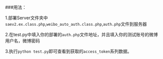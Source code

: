 ###用法：

1.部署Server文件夹中 `saev2.ex.class.php`,`weibo_auto_auth.class.php`,`auth.php`文件到服务器

2.在test.py中填入你的部署的`auth.php`文件地址，并且填入你的测试账号的微博用户名，微博密码
 
3.执行`python test.py`即可查看到获取的`access_token`系列数据。